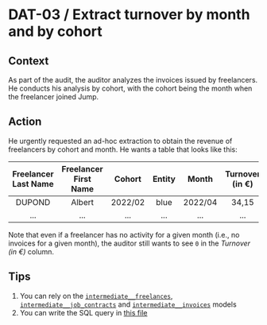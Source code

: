 # **DAT-03** / Extract turnover by month and by cohort


## Context
As part of the audit, the auditor analyzes the invoices issued by freelancers. He conducts his analysis by cohort, with the cohort being the month when the freelancer joined Jump.


## Action
He urgently requested an ad-hoc extraction to obtain the revenue of freelancers by cohort and month. He wants a table that looks like this:

| Freelancer Last Name | Freelancer First Name | Cohort | Entity | Month | Turnover (in €) |
|:-:|:-:|:-:|:-:|:-:|:-:|
| DUPOND | Albert | 2022/02 | blue | 2022/04 | 34,15 |
| ... | ... | ... | ... | ... | ... |

Note that even if a freelancer has no activity for a given month (i.e., no invoices for a given month), the auditor still wants to see `0` in the _Turnover (in €)_ column.


## Tips
1) You can rely on the [`intermediate__freelances`](../../dbt/models/intermediate/intermediate__freelances.sql), [`intermediate__job_contracts`](../../dbt/models/intermediate/intermediate__job_contracts.sql) and [`intermediate__invoices`](../../dbt/models/intermediate/intermediate__invoices.sql) models
2) You can write the SQL query in [this file](../../dbt/analyses/DAT-03.sql)